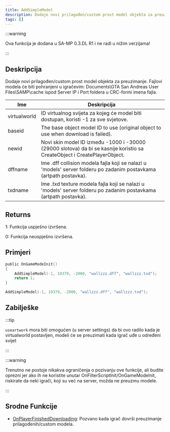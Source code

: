 ```yaml
---
title: AddSimpleModel
description: Dodaje novi prilagođen/custom prost model objekta za preuzimanje.
tags: []
---
```


:::warning

Ova funkcija je dodana u SA-MP 0.3.DL R1 i ne radi u nižim verzijama!

:::

## Deskripcija

Dodaje novi prilagođen/custom prost model objekta za preuzimanje. Fajlovi modela će biti pohranjeni u igračevim: Documents\GTA San Andreas User Files\SAMP\cache ispod Server IP i Port foldera u CRC-formi imena fajla.

| Ime          | Deskripcija                                                                                                              |
| ------------ | ------------------------------------------------------------------------------------------------------------------------ |
| virtualworld | ID virtualnog svijeta za kojeg će model biti dostupan, koristi -1 za sve svjetove.                                       |
| baseid       | The base object model ID to use (original object to use when download is failed).                                        |
| newid        | Novi skin model ID između -1000 i -30000 (29000 slotova) da bi se kasnije koristio sa CreateObject i CreatePlayerObject. |
| dffname      | Ime .dff collision modela fajla koji se nalazi u 'models' server folderu po zadanim postavkama (artpath postavka).       |
| txdname      | Ime .txd texture modela fajla koji se nalazi u 'models' server folderu po zadanim postavkama (artpath postavka).         |

## Returns

1: Funkcija uspješno izvršena.

0: Funkcija neuspješno izvršena.

## Primjeri

```c
public OnGameModeInit()
{
    AddSimpleModel(-1, 19379, -2000, "wallzzz.dff", "wallzzz.txd");
    return 1;
}
```

```c
AddSimpleModel(-1, 19379, -2000, "wallzzz.dff", "wallzzz.txd");
```

## Zabilješke

:::tip

`useartwork` mora biti omogućen (u server settings) da bi ovo radilo kada je virtualworld postavljen, modeli će se preuzimati kada igrač uđe u određeni svijet

:::

:::warning

Trenutno ne postoje nikakva ograničenja o pozivanju ove funkcije, ali budite oprezni jer ako ih ne koristite unutar OnFilterScriptInit/OnGameModeInit, riskirate da neki igrači, koji su već na server, možda ne preuzmu modele.

:::

## Srodne Funkcije

- [OnPlayerFinishedDownloading](../callbacks/OnPlayerFinishedDownloading.md): Pozvano kada igrač dovrši preuzimanje prilagođenih/custom modela.
